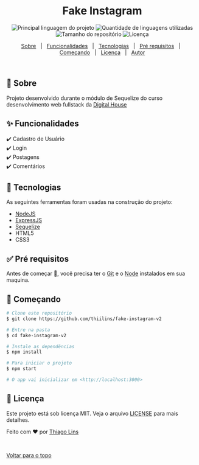 <div align="center" id="top"> 
  <!-- <img src="./.github/app.gif" alt="Fake Instagram V2" /> -->

&#xa0;

  <!-- <a href="https://fakeinstagramv2.netlify.com">Demo</a> -->
</div>

<h1 align="center">Fake Instagram</h1>

<p align="center">
  <img alt="Principal linguagem do projeto" src="https://img.shields.io/github/languages/top/thiilins/fake-instagram-v2?color=56BEB8">

  <img alt="Quantidade de linguagens utilizadas" src="https://img.shields.io/github/languages/count/thiilins/fake-instagram-v2?color=56BEB8">

  <img alt="Tamanho do repositório" src="https://img.shields.io/github/repo-size/thiilins/fake-instagram-v2?color=56BEB8">

  <img alt="Licença" src="https://img.shields.io/github/license/thiilins/fake-instagram-v2?color=56BEB8">

  <!-- <img alt="Github issues" src="https://img.shields.io/github/issues/thiilins/fake-instagram-v2?color=56BEB8" /> -->

  <!-- <img alt="Github forks" src="https://img.shields.io/github/forks/thiilins/fake-instagram-v2?color=56BEB8" /> -->

  <!-- <img alt="Github stars" src="https://img.shields.io/github/stars/thiilins/fake-instagram-v2?color=56BEB8" /> -->
</p>

<!-- Status -->

<!-- <h4 align="center">
	🚧  Fake Instagram V2 🚀 Em construção...  🚧
</h4>

<hr> -->

<p align="center">
  <a href="#dart-sobre">Sobre</a> &#xa0; | &#xa0; 
  <a href="#sparkles-funcionalidades">Funcionalidades</a> &#xa0; | &#xa0;
  <a href="#rocket-tecnologias">Tecnologias</a> &#xa0; | &#xa0;
  <a href="#white_check_mark-pré-requesitos">Pré requisitos</a> &#xa0; | &#xa0;
  <a href="#checkered_flag-começando">Começando</a> &#xa0; | &#xa0;
  <a href="#memo-licença">Licença</a> &#xa0; | &#xa0;
  <a href="https://github.com/thiilins" target="_blank">Autor</a>
</p>

<br>

## :dart: Sobre

Projeto desenvolvido durante o módulo de Sequelize do curso desenvolvimento web fullstack da [Digital House](https://www.digitalhouse.com/br/)

## :sparkles: Funcionalidades

:heavy_check_mark: Cadastro de Usuário <br>
:heavy_check_mark: Login <br>
:heavy_check_mark: Postagens <br>
:heavy_check_mark: Comentários <br>

## :rocket: Tecnologias

As seguintes ferramentas foram usadas na construção do projeto:

- [NodeJS](https://nodejs.org/en/)
- [ExpressJS](https://expressjs.com/pt-br/)
- [Sequelize](https://sequelize.org/)
- HTML5
- CSS3

## :white_check_mark: Pré requisitos

Antes de começar :checkered_flag:, você precisa ter o [Git](https://git-scm.com) e o [Node](https://nodejs.org/en/) instalados em sua maquina.

## :checkered_flag: Começando

```bash
# Clone este repositório
$ git clone https://github.com/thiilins/fake-instagram-v2

# Entre na pasta
$ cd fake-instagram-v2

# Instale as dependências
$ npm install

# Para iniciar o projeto
$ npm start

# O app vai inicializar em <http://localhost:3000>
```

## :memo: Licença

Este projeto está sob licença MIT. Veja o arquivo [LICENSE](LICENSE.md) para mais detalhes.

Feito com :heart: por <a href="https://github.com/thiilins" target="_blank">Thiago Lins</a>

&#xa0;

<a href="#top">Voltar para o topo</a>
